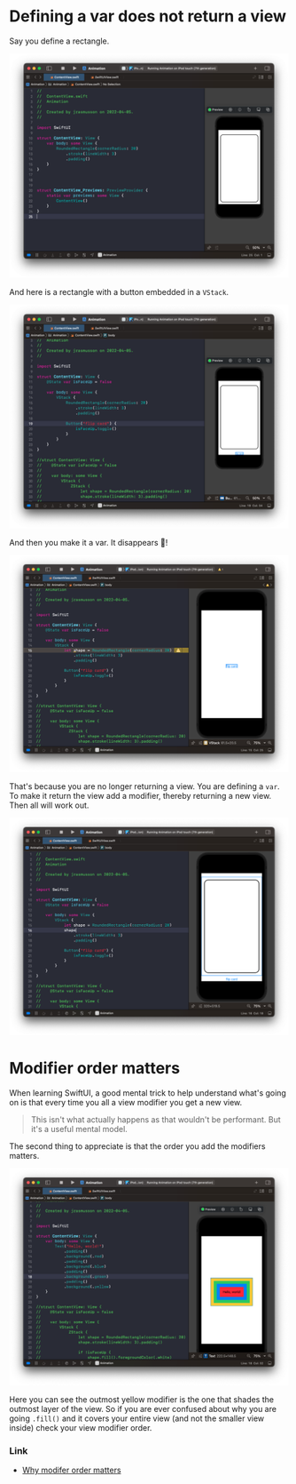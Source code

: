 # Defining a var does not return a view

Say you define a rectangle.

![](images/1.png)

And here is a rectangle with a button embedded in a `VStack`.

![](images/2.png)

And then you make it a var. It disappears 🎩!

![](images/3.png)

That's because you are no longer returning a view. You are defining a `var`. To make it return the view add a modifier, thereby returning a new view. Then all will work out.

![](images/4.png)

# Modifier order matters

When learning SwiftUI, a good mental trick to help understand what's going on is that every time you all a view modifier you get a new view.

> This isn't what actually happens as that wouldn't be performant. But it's a useful mental model.

The second thing to appreciate is that the order you add the modifiers matters.

![](images/5.png)

Here you can see the outmost yellow modifier is the one that shades the outmost layer of the view. So if you are ever confused about why you are going `.fill()` and it covers your entire view (and not the smaller view inside) check your view modifier order.

### Link

- [Why modifer order matters](https://www.hackingwithswift.com/books/ios-swiftui/why-modifier-order-matters)